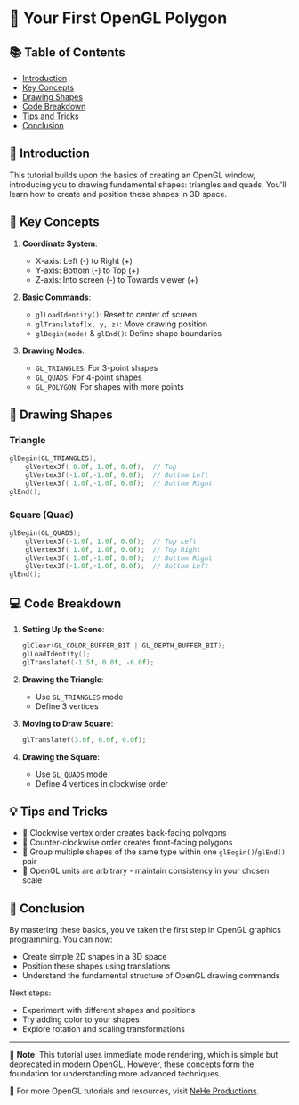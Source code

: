 
# 🔺 Your First OpenGL Polygon

## 📚 Table of Contents
- [Introduction](#-introduction)
- [Key Concepts](#-key-concepts)
- [Drawing Shapes](#-drawing-shapes)
- [Code Breakdown](#-code-breakdown)
- [Tips and Tricks](#-tips-and-tricks)
- [Conclusion](#-conclusion)

## 🌟 Introduction

This tutorial builds upon the basics of creating an OpenGL window, introducing you to drawing fundamental shapes: triangles and quads. You'll learn how to create and position these shapes in 3D space.

## 🔑 Key Concepts

1. **Coordinate System**: 
   - X-axis: Left (-) to Right (+)
   - Y-axis: Bottom (-) to Top (+)
   - Z-axis: Into screen (-) to Towards viewer (+)

2. **Basic Commands**:
   - `glLoadIdentity()`: Reset to center of screen
   - `glTranslatef(x, y, z)`: Move drawing position
   - `glBegin(mode)` & `glEnd()`: Define shape boundaries

3. **Drawing Modes**:
   - `GL_TRIANGLES`: For 3-point shapes
   - `GL_QUADS`: For 4-point shapes
   - `GL_POLYGON`: For shapes with more points

## 🎨 Drawing Shapes

### Triangle
```c
glBegin(GL_TRIANGLES);
    glVertex3f( 0.0f, 1.0f, 0.0f);  // Top
    glVertex3f(-1.0f,-1.0f, 0.0f);  // Bottom Left
    glVertex3f( 1.0f,-1.0f, 0.0f);  // Bottom Right
glEnd();
```

### Square (Quad)
```c
glBegin(GL_QUADS);
    glVertex3f(-1.0f, 1.0f, 0.0f);  // Top Left
    glVertex3f( 1.0f, 1.0f, 0.0f);  // Top Right
    glVertex3f( 1.0f,-1.0f, 0.0f);  // Bottom Right
    glVertex3f(-1.0f,-1.0f, 0.0f);  // Bottom Left
glEnd();
```

## 💻 Code Breakdown

1. **Setting Up the Scene**:
   ```c
   glClear(GL_COLOR_BUFFER_BIT | GL_DEPTH_BUFFER_BIT);
   glLoadIdentity();
   glTranslatef(-1.5f, 0.0f, -6.0f);
   ```

2. **Drawing the Triangle**:
   - Use `GL_TRIANGLES` mode
   - Define 3 vertices

3. **Moving to Draw Square**:
   ```c
   glTranslatef(3.0f, 0.0f, 0.0f);
   ```

4. **Drawing the Square**:
   - Use `GL_QUADS` mode
   - Define 4 vertices in clockwise order

## 💡 Tips and Tricks

- 🔄 Clockwise vertex order creates back-facing polygons
- 🔁 Counter-clockwise order creates front-facing polygons
- 🔢 Group multiple shapes of the same type within one `glBegin()`/`glEnd()` pair
- 📏 OpenGL units are arbitrary - maintain consistency in your chosen scale

## 🏁 Conclusion

By mastering these basics, you've taken the first step in OpenGL graphics programming. You can now:
- Create simple 2D shapes in a 3D space
- Position these shapes using translations
- Understand the fundamental structure of OpenGL drawing commands

Next steps:
- Experiment with different shapes and positions
- Try adding color to your shapes
- Explore rotation and scaling transformations

---

📌 **Note**: This tutorial uses immediate mode rendering, which is simple but deprecated in modern OpenGL. However, these concepts form the foundation for understanding more advanced techniques.

🔗 For more OpenGL tutorials and resources, visit [NeHe Productions](http://nehe.gamedev.net/).
